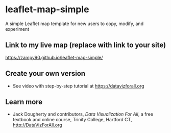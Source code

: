 # leaflet-map-simple
A simple Leaflet map template for new users to copy, modify, and experiment

## Link to my live map (replace with link to your site)

https://zampy90.github.io/leaflet-map-simple/

## Create your own version
- See video with step-by-step tutorial at https://datavizforall.org

## Learn more
- Jack Dougherty and contributors, *Data Visualization For All*, a free textbook and online course, Trinity College, Hartford CT, http://DataVizForAll.org

